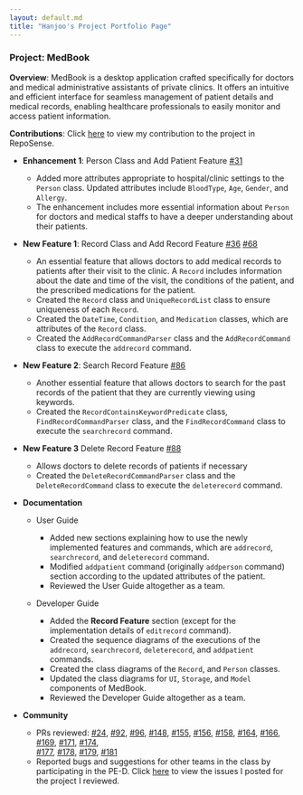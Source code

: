 ```yaml
---
layout: default.md
title: "Hanjoo's Project Portfolio Page"
---
```


### Project: MedBook

**Overview**: MedBook is a desktop application crafted specifically for doctors and medical administrative assistants of private clinics. It offers an intuitive and efficient interface for seamless management of patient details and medical records, enabling healthcare professionals to easily monitor and access patient information.

**Contributions**: Click [here](https://nus-cs2103-ay2324s1.github.io/tp-dashboard/?search=hjoneweek&breakdown=false&sort=groupTitle%20dsc&sortWithin=title&since=2023-09-22&timeframe=commit&mergegroup=&groupSelect=groupByRepos) to view my contribution to the project in RepoSense.

- **Enhancement 1**: Person Class and Add Patient Feature [#31](https://github.com/AY2324S1-CS2103T-T12-4/tp/pull/31)
  - Added more attributes appropriate to hospital/clinic settings to the `Person` class. Updated attributes include `BloodType`, `Age`, `Gender`, and `Allergy`.
  - The enhancement includes more essential information about `Person` for doctors and medical staffs to have a deeper understanding about their patients.

- **New Feature 1**: Record Class and Add Record Feature [#36](https://github.com/AY2324S1-CS2103T-T12-4/tp/pull/36) [#68](https://github.com/AY2324S1-CS2103T-T12-4/tp/pull/68)
  - An essential feature that allows doctors to add medical records to patients after their visit to the clinic. A `Record` includes information about the date and time of the visit, the conditions of the patient, and the prescribed medications for the patient.
  - Created the `Record` class and `UniqueRecordList` class to ensure uniqueness of each `Record`.
  - Created the `DateTime`, `Condition`, and `Medication` classes, which are attributes of the `Record` class.
  - Created the `AddRecordCommandParser` class and the `AddRecordCommand` class to execute the `addrecord` command.

- **New Feature 2**: Search Record Feature [#86](https://github.com/AY2324S1-CS2103T-T12-4/tp/pull/86)
  - Another essential feature that allows doctors to search for the past records of the patient that they are currently viewing using keywords.
  - Created the `RecordContainsKeywordPredicate` class, `FindRecordCommandParser` class, and the `FindRecordCommand` class to execute the `searchrecord` command.

- **New Feature 3** Delete Record Feature [#88](https://github.com/AY2324S1-CS2103T-T12-4/tp/pull/88)
  - Allows doctors to delete records of patients if necessary
  - Created the `DeleteRecordCommandParser` class and the `DeleteRecordCommand` class to execute the `deleterecord` command.

- **Documentation**
  - User Guide
    - Added new sections explaining how to use the newly implemented features and commands, which are `addrecord`, `searchrecord`, and `deleterecord` command.
    - Modified `addpatient` command (originally `addperson` command) section according to the updated attributes of the patient.
    - Reviewed the User Guide altogether as a team.
    
  - Developer Guide
    - Added the **Record Feature** section (except for the implementation details of `editrecord` command).
    - Created the sequence diagrams of the executions of the `addrecord`, `searchrecord`, `deleterecord`, and `addpatient` commands.
    - Created the class diagrams of the `Record`, and `Person` classes.
    - Updated the class diagrams for `UI`, `Storage`, and `Model` components of MedBook.
    - Reviewed the Developer Guide altogether as a team.

- **Community**
  - PRs reviewed: [#24](https://github.com/AY2324S1-CS2103T-T12-4/tp/pull/24), [#92](https://github.com/AY2324S1-CS2103T-T12-4/tp/pull/92), 
                  [#96](https://github.com/AY2324S1-CS2103T-T12-4/tp/pull/96), [#148](https://github.com/AY2324S1-CS2103T-T12-4/tp/pull/148),
                  [#155](https://github.com/AY2324S1-CS2103T-T12-4/tp/pull/155), [#156](https://github.com/AY2324S1-CS2103T-T12-4/tp/pull/156), 
                  [#158](https://github.com/AY2324S1-CS2103T-T12-4/tp/pull/158), [#164](https://github.com/AY2324S1-CS2103T-T12-4/tp/pull/164), 
                  [#166](https://github.com/AY2324S1-CS2103T-T12-4/tp/pull/166), [#169](https://github.com/AY2324S1-CS2103T-T12-4/tp/pull/169), 
                  [#171](https://github.com/AY2324S1-CS2103T-T12-4/tp/pull/171), [#174](https://github.com/AY2324S1-CS2103T-T12-4/tp/pull/174),  
                  [#177](https://github.com/AY2324S1-CS2103T-T12-4/tp/pull/177), [#178](https://github.com/AY2324S1-CS2103T-T12-4/tp/pull/178),
                  [#179](https://github.com/AY2324S1-CS2103T-T12-4/tp/pull/179), [#181](https://github.com/AY2324S1-CS2103T-T12-4/tp/pull/181)
  - Reported bugs and suggestions for other teams in the class by participating in the PE-D. Click [here](https://github.com/hjoneweek/ped/issues) to view the issues I posted for the project I reviewed.
